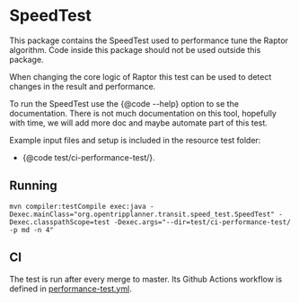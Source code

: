 # SpeedTest

This package contains the SpeedTest used to performance tune the Raptor algorithm. Code
inside this package should not be used outside this package.

When changing the core logic of Raptor this test can be used to detect changes in the result and
performance.

To run the SpeedTest use the {@code --help} option to se the documentation. There is not much
documentation on this tool, hopefully with time, we will add more doc and maybe automate part of
this test.

Example input files and setup is included in the resource test folder:

- {@code test/ci-performance-test/}.

## Running

```
mvn compiler:testCompile exec:java -Dexec.mainClass="org.opentripplanner.transit.speed_test.SpeedTest" -Dexec.classpathScope=test -Dexec.args="--dir=test/ci-performance-test/ -p md -n 4"
```

## CI

The test is run after every merge to master. Its Github Actions workflow is defined
in [performance-test.yml](../../../../../../../../.github/workflows/performance-test.yml).